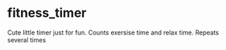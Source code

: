 # fitness_timer
Cute little timer just for fun. Counts exersise time and relax time. Repeats several times

